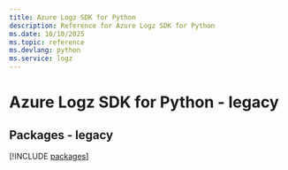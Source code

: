 ```yaml
---
title: Azure Logz SDK for Python
description: Reference for Azure Logz SDK for Python
ms.date: 10/10/2025
ms.topic: reference
ms.devlang: python
ms.service: logz
---
```

# Azure Logz SDK for Python - legacy
## Packages - legacy
[!INCLUDE [packages](logz-index.md)]